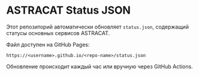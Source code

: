 # ASTRACAT Status JSON

Этот репозиторий автоматически обновляет `status.json`, содержащий статусы основных сервисов ASTRACAT.

Файл доступен на GitHub Pages:

```
https://<username>.github.io/<repo-name>/status.json
```

Обновление происходит каждый час или вручную через GitHub Actions.

